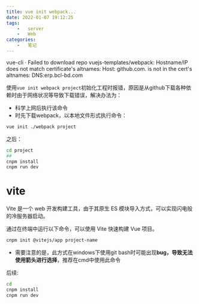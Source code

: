 ```yaml
---
title: vue init webpack...
date: 2022-01-07 19:12:25
tags:
	-	server
	-	Web
categories:
	-	笔记
---
```




vue-cli · Failed to download repo vuejs-templates/webpack: Hostname/IP does not match certificate's altnames: Host: github.com. is not in the cert's altnames: DNS:erp.bcl-bd.com

<!-- more -->

使用`vue init webpack project`初始化工程时报错，原因是从github下载各种依赖时由于网络状况等导致下载错误，解决办法为：

- 科学上网后执行该命令
- 时先下载webpack，以本地文件形式执行命令：

```sh
vue init ./webpack project
```

之后：

```sh
cd project 
## 
cnpm install
cnpm run dev
```



# vite

Vite 是一个 web 开发构建工具，由于其原生 ES 模块导入方式，可以实现闪电般的冷服务器启动。

通过在终端中运行以下命令，可以使用 Vite 快速构建 Vue 项目。

```sh
cnpm init @vitejs/app project-name
```

- 需要注意的是，此方式在windows下使用git bash时可能出现**bug，导致无法使用箭头进行选择**，推荐在cmd中使用此命令

后续:

```sh
cd
cnpm install
cnpm run dev
```



